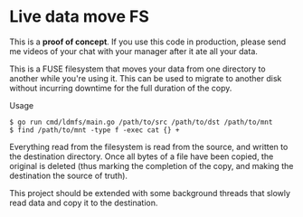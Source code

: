 # Live data move FS

This is a **proof of concept**. If you use this code in production, please send me videos of your chat with your manager after it ate all your data.

This is a FUSE filesystem that moves your data from one directory to another while you're using it. This can be used to migrate to another disk without incurring downtime for the full duration of the copy.

Usage

```shell
$ go run cmd/ldmfs/main.go /path/to/src /path/to/dst /path/to/mnt
$ find /path/to/mnt -type f -exec cat {} +
```

Everything read from the filesystem is read from the source, and written to the destination directory. Once all bytes of a file have been copied, the original is deleted (thus marking the completion of the copy, and making the destination the source of truth).

This project should be extended with some background threads that slowly read data and copy it to the destination.
